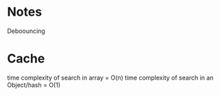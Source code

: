 # Notes

Deboouncing

# Cache
time complexity of search in array = O(n)
time complexity of search in an Object/hash = O(1)

